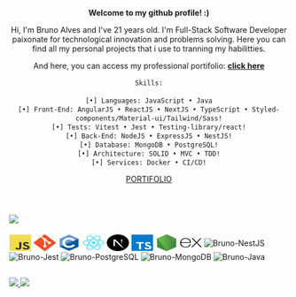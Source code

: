 <header>
   <p>
      <strong>Welcome to my github profile! :)</strong>
   </p>

   <p>
      Hi, I'm Bruno Alves and I've 21 years old. I'm Full-Stack Software Developer paixonate for technological innovation and problems solving. Here you can find all my personal projects that i use to tranning my habilitties.
   </p>

   <p>
      And here, you can access my professional portifolio: <strong><a href="https://www.bruno-alves-dev.com.br/" target="_blank">click here</a></strong>
   </p>

  <span>
     
    Skills:
    
    [•] Languages: JavaScript • Java
    [•] Front-End: AngularJS • ReactJS • NextJS • TypeScript • Styled-components/Material-ui/Tailwind/Sass!
    [•] Tests: Vitest • Jest • Testing-library/react!
    [•] Back-End: NodeJS • ExpressJS • NestJS!
    [•] Database: MongoDB • PostgreSQL!
    [•] Architecture: SOLID • MVC • TDD!
    [•] Services: Docker • CI/CD!
  
  </span>

   <a color="red" href="https://bruno-alves-portifolio.vercel.app" target="_blank">PORTIFOLIO</a>
</header>

##

<main>
  <div display="flex" flex-wrap="wrap">
    <img width="fit-content" height="200px" text-align="left" src="https://github-readme-stats.vercel.app/api/top-langs/?username=bruno-alvesbr&langs_count=8&layout=compact&theme=gotham"/> 
  </div>

  <div style="display: inline_block">
      <br />
      <img align="center" alt="Bruno-JS" height="30" width="40" src="https://raw.githubusercontent.com/devicons/devicon/master/icons/javascript/javascript-original.svg">
      <img align="center" alt="Bruno-GIT" height="30" width="40" src="https://raw.githubusercontent.com/devicons/devicon/master/icons/git/git-original.svg">
      <img align="center" alt="Bruno-C" height="30" width="40" src="https://raw.githubusercontent.com/devicons/devicon/master/icons/c/c-original.svg">
      <img align="center" alt="Bruno-ReactJS" height="30" width="40" src="https://raw.githubusercontent.com/devicons/devicon/master/icons/react/react-original.svg">
      <img align="center" alt="Bruno-Next" height="30" width="40" src="https://raw.githubusercontent.com/devicons/devicon/master/icons/nextjs/nextjs-original.svg">
      <img align="center" alt="Bruno-Typescript" height="30" width="40" src="https://raw.githubusercontent.com/devicons/devicon/master/icons/typescript/typescript-original.svg">
      <img align="center" alt="Bruno-NodeJS" height="30" width="40" src="https://raw.githubusercontent.com/devicons/devicon/master/icons/nodejs/nodejs-original.svg">
      <img align="center" alt="Bruno-Express" height="30" width="40" src="https://raw.githubusercontent.com/devicons/devicon/master/icons/express/express-original.svg">
      <img align="center" alt="Bruno-NestJS" height="30" width="40"  src="https://cdn.jsdelivr.net/gh/devicons/devicon@latest/icons/nestjs/nestjs-original.svg" />
      <img align="center" alt="Bruno-Jest" height="30" width="40" src="https://cdn.jsdelivr.net/gh/devicons/devicon/icons/jest/jest-plain.svg" />
      <img align="center" alt="Bruno-PostgreSQL" height="30" width="40" src="https://cdn.jsdelivr.net/gh/devicons/devicon/icons/postgresql/postgresql-original.svg" />
      <img align="center" alt="Bruno-MongoDB" height="30" width="40" src="https://cdn.jsdelivr.net/gh/devicons/devicon/icons/mongodb/mongodb-original.svg" />
      <img align="center" alt="Bruno-Java" height="30" width="40" src="https://cdn.jsdelivr.net/gh/devicons/devicon/icons/java/java-original.svg" />
  </div>
</main>
  
##
  
<footer>
  <div>
    <a href="mailto:brunoph.faces12@gmail.com" target="_blank">
       <img border-radius='0px' height='30px' src="https://img.shields.io/badge/Gmail-005157?style=for-the-badge&logo=gmail&logoColor=aqua" target="_blank">
    </a>
    <a href="https://www.linkedin.com/in/bruno-alves-0bbbb5202/" target="_blank">
      <img border-radius='0px' height='30px' src="https://img.shields.io/badge/Linkedin-005157?style=for-the-badge&logo=linkedin&logoColor=aqua" target="_blank">
    </a>   
  </div>
</footer>
